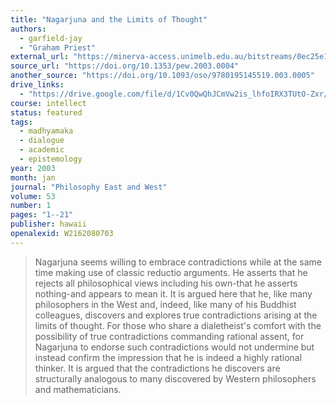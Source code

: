 ```yaml
---
title: "Nagarjuna and the Limits of Thought"
authors:
  - garfield-jay
  - "Graham Priest"
external_url: "https://minerva-access.unimelb.edu.au/bitstreams/0ec25e1f-6568-54f6-8b34-5555fb0443ac/download"
source_url: "https://doi.org/10.1353/pew.2003.0004"
another_source: "https://doi.org/10.1093/oso/9780195145519.003.0005"
drive_links:
  - "https://drive.google.com/file/d/1Cv0QwQhJCmVw2is_lhfoIRX3TUtO-Zxr/view?usp=drivesdk"
course: intellect
status: featured
tags:
  - madhyamaka
  - dialogue
  - academic
  - epistemology
year: 2003
month: jan
journal: "Philosophy East and West"
volume: 53
number: 1
pages: "1--21"
publisher: hawaii
openalexid: W2162080703
---
```


> Nagarjuna seems willing to embrace contradictions while at the same time making use of classic reductio arguments.
> He asserts that he rejects all philosophical views including his own-that he asserts nothing-and appears to mean it.
> It is argued here that he, like many philosophers in the West and, indeed, like many of his Buddhist colleagues, discovers and explores true contradictions arising at the limits of thought.
> For those who share a dialetheist's comfort with the possibility of true contradictions commanding rational assent, for Nagarjuna to endorse such contradictions would not undermine but instead confirm the impression that he is indeed a highly rational thinker.
> It is argued that the contradictions he discovers are structurally analogous to many discovered by Western philosophers and mathematicians.
